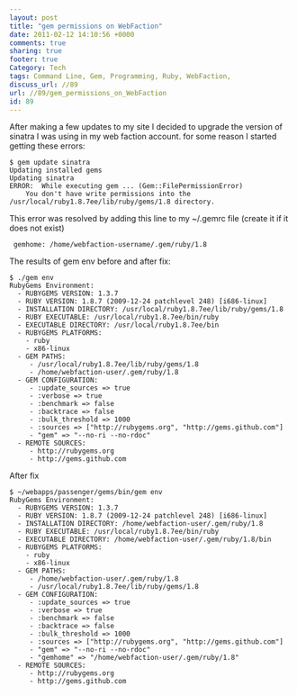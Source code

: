 ```yaml
---
layout: post
title: "gem permissions on WebFaction"
date: 2011-02-12 14:10:56 +0000 
comments: true
sharing: true
footer: true
Category: Tech
tags: Command Line, Gem, Programming, Ruby, WebFaction,
discuss_url: //89
url: //89/gem_permissions_on_WebFaction
id: 89
---
```

After making a few updates to my site I decided to upgrade the version of sinatra I was using in my web faction account. for some reason I started getting these errors:

    $ gem update sinatra
    Updating installed gems
    Updating sinatra
    ERROR:  While executing gem ... (Gem::FilePermissionError)
        You don't have write permissions into the /usr/local/ruby1.8.7ee/lib/ruby/gems/1.8 directory.

This error was resolved by adding this line to my ~/.gemrc file (create it if it does not exist)

     gemhome: /home/webfaction-username/.gem/ruby/1.8

The results of gem env before and after fix:

    $ ./gem env
    RubyGems Environment:
      - RUBYGEMS VERSION: 1.3.7
      - RUBY VERSION: 1.8.7 (2009-12-24 patchlevel 248) [i686-linux]
      - INSTALLATION DIRECTORY: /usr/local/ruby1.8.7ee/lib/ruby/gems/1.8
      - RUBY EXECUTABLE: /usr/local/ruby1.8.7ee/bin/ruby
      - EXECUTABLE DIRECTORY: /usr/local/ruby1.8.7ee/bin
      - RUBYGEMS PLATFORMS:
        - ruby
        - x86-linux
      - GEM PATHS:
         - /usr/local/ruby1.8.7ee/lib/ruby/gems/1.8
         - /home/webfaction-user/.gem/ruby/1.8
      - GEM CONFIGURATION:
         - :update_sources => true
         - :verbose => true
         - :benchmark => false
         - :backtrace => false
         - :bulk_threshold => 1000
         - :sources => ["http://rubygems.org", "http://gems.github.com"]
         - "gem" => "--no-ri --no-rdoc"
      - REMOTE SOURCES:
         - http://rubygems.org
         - http://gems.github.com

After fix

    $ ~/webapps/passenger/gems/bin/gem env
    RubyGems Environment:
      - RUBYGEMS VERSION: 1.3.7
      - RUBY VERSION: 1.8.7 (2009-12-24 patchlevel 248) [i686-linux]
      - INSTALLATION DIRECTORY: /home/webfaction-user/.gem/ruby/1.8
      - RUBY EXECUTABLE: /usr/local/ruby1.8.7ee/bin/ruby
      - EXECUTABLE DIRECTORY: /home/webfaction-user/.gem/ruby/1.8/bin
      - RUBYGEMS PLATFORMS:
        - ruby
        - x86-linux
      - GEM PATHS:
         - /home/webfaction-user/.gem/ruby/1.8
         - /usr/local/ruby1.8.7ee/lib/ruby/gems/1.8
      - GEM CONFIGURATION:
         - :update_sources => true
         - :verbose => true
         - :benchmark => false
         - :backtrace => false
         - :bulk_threshold => 1000
         - :sources => ["http://rubygems.org", "http://gems.github.com"]
         - "gem" => "--no-ri --no-rdoc"
         - "gemhome" => "/home/webfaction-user/.gem/ruby/1.8"
      - REMOTE SOURCES:
         - http://rubygems.org
         - http://gems.github.com

 
